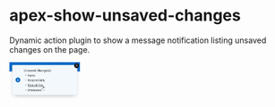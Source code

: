 # apex-show-unsaved-changes
Dynamic action plugin to show a message notification listing unsaved changes on the page.

<p>
<img src="./show-unsaved-changes.jpg" height="25%" width="25%">
</p>

